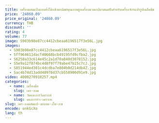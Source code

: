 ```yaml
---
title: เครื่องผสมแป้งแบบตั้งโต๊ะเชิงพาณิชย์คุณภาพสูงเครื่องนวดเกลียวขนมปังสําหรับเครื่องจักรแปรรูปเมล็ดพืช
price: '24860.09'
price_original: '24860.09'
currency: THB
discount: ''
rating: 4
volume: 77
image: S903b98e87cc4412cbeaa6196517f3e56L.jpg
images:
  - S903b98e87cc4412cbeaa6196517f3e56L.jpg
  - Sff964611dacf40668bcb49195fd9cfba2.jpg
  - S6250a33c614e45c2a1d70a840d3078152.jpg
  - S5e9a12f874bc4d8f97f79abe47b15c7cJ.jpg
  - S851944ed301c4dcdba7e804b0d214db4Z.jpg
  - Sac4b74d13add40978d37cb558900d91e9.jpg
video: 4000270918257.mp4
categories:
  - name: เครื่องมือ
    slug: เคร-องม
  - name: วัดและการวิเคราะห์
    slug: ดและการว-เคราะห
slug: เคร-องผสมแป-งแบบต-งโต-ะเช
encode: onkGcXo
lang: th
---
```

  